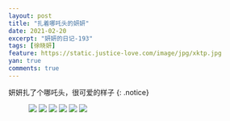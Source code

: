 ```yaml
---
layout: post
title: "扎着哪吒头的妍妍"
date: 2021-02-20
excerpt: "妍妍的日记-193"
tags: [徐晓妍]
feature: https://static.justice-love.com/image/jpg/xktp.jpg
yan: true
comments: true
---
```

妍妍扎了个哪吒头，很可爱的样子
{: .notice}
<figure>
    <img src="{{ site.staticUrl }}/yanyan/image/nezhatou0.jpg" />
    <img src="{{ site.staticUrl }}/yanyan/image/nezhatou1.jpg" />
    <img src="{{ site.staticUrl }}/yanyan/image/nezhatou2.jpg" />
    <img src="{{ site.staticUrl }}/yanyan/image/nezhatou3.jpg" />
    <img src="{{ site.staticUrl }}/yanyan/image/nezhatou4.jpg" />
    <img src="{{ site.staticUrl }}/yanyan/image/nezhatou5.jpg" />
</figure>
